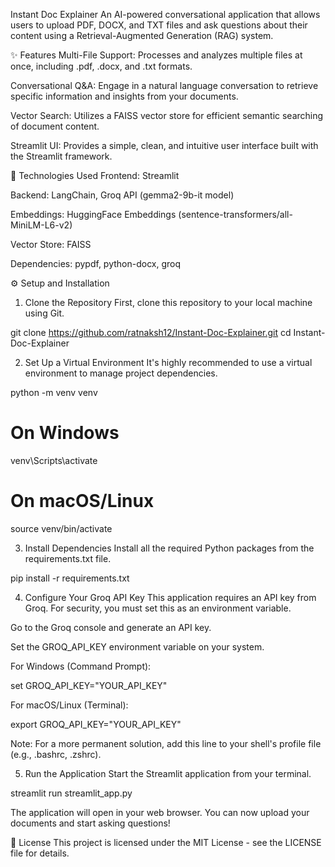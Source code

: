 Instant Doc Explainer
An AI-powered conversational application that allows users to upload PDF, DOCX, and TXT files and ask questions about their content using a Retrieval-Augmented Generation (RAG) system.

✨ Features
Multi-File Support: Processes and analyzes multiple files at once, including .pdf, .docx, and .txt formats.

Conversational Q&A: Engage in a natural language conversation to retrieve specific information and insights from your documents.

Vector Search: Utilizes a FAISS vector store for efficient semantic searching of document content.

Streamlit UI: Provides a simple, clean, and intuitive user interface built with the Streamlit framework.

🚀 Technologies Used
Frontend: Streamlit

Backend: LangChain, Groq API (gemma2-9b-it model)

Embeddings: HuggingFace Embeddings (sentence-transformers/all-MiniLM-L6-v2)

Vector Store: FAISS

Dependencies: pypdf, python-docx, groq

⚙️ Setup and Installation
1. Clone the Repository
First, clone this repository to your local machine using Git.

git clone https://github.com/ratnaksh12/Instant-Doc-Explainer.git
cd Instant-Doc-Explainer

2. Set Up a Virtual Environment
It's highly recommended to use a virtual environment to manage project dependencies.

python -m venv venv
# On Windows
venv\Scripts\activate
# On macOS/Linux
source venv/bin/activate

3. Install Dependencies
Install all the required Python packages from the requirements.txt file.

pip install -r requirements.txt

4. Configure Your Groq API Key
This application requires an API key from Groq. For security, you must set this as an environment variable.

Go to the Groq console and generate an API key.

Set the GROQ_API_KEY environment variable on your system.

For Windows (Command Prompt):

set GROQ_API_KEY="YOUR_API_KEY"

For macOS/Linux (Terminal):

export GROQ_API_KEY="YOUR_API_KEY"

Note: For a more permanent solution, add this line to your shell's profile file (e.g., .bashrc, .zshrc).

5. Run the Application
Start the Streamlit application from your terminal.

streamlit run streamlit_app.py

The application will open in your web browser. You can now upload your documents and start asking questions!

📄 License
This project is licensed under the MIT License - see the LICENSE file for details.

